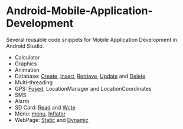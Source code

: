 # Android-Mobile-Application-Development
Several reusable code snippets for Mobile Application Development in Android Studio.

- Calculator
- Graphics
- Animation
- Database: [Create](./DBCrud/app/src/main/java/com/example/dbcrud/MainActivity.java), [Insert](), [Retrieve](), [Update]() and [Delete]()
- Multi-threading
- GPS: [Fused](), LocationManager and LocationCoordinates
- SMS
- Alarm
- SD Card: [Read]() and [Write]()
- Menu: [menu](), [Inflator]()
- WebPage: [Static]() and [Dynamic]()
